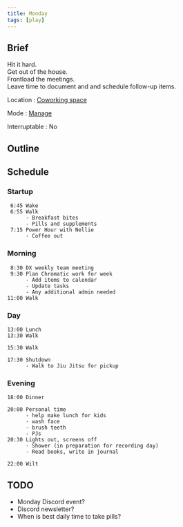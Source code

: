 ```yaml
---
title: Monday
tags: [play]
---
```


## Brief

Hit it hard.  
Get out of the house.  
Frontload the meetings.  
Leave time to document and and schedule follow-up items.

Location
: [Coworking space](/coworking)

Mode
: [Manage](/manage)

Interruptable
: No

## Outline

## Schedule

### Startup

```
 6:45 Wake
 6:55 Walk
      - Breakfast bites
      - Pills and supplements
 7:15 Power Hour with Nellie
      - Coffee out
```

### Morning

```
 8:30 DX weekly team meeting
 9:30 Plan Chromatic work for week
      - Add items to calendar
      - Update tasks
      - Any additional admin needed
11:00 Walk
```

### Day

```
13:00 Lunch
13:30 Walk

15:30 Walk

17:30 Shutdown
      - Walk to Jiu Jitsu for pickup
```

### Evening

```
18:00 Dinner

20:00 Personal time
      - help make lunch for kids
      - wash face
      - brush teeth
      - PJs
20:30 Lights out, screens off
      - Shower (in preparation for recording day)
      - Read books, write in journal

22:00 Wilt
```

## TODO

- Monday Discord event?
- Discord newsletter?
- When is best daily time to take pills?
